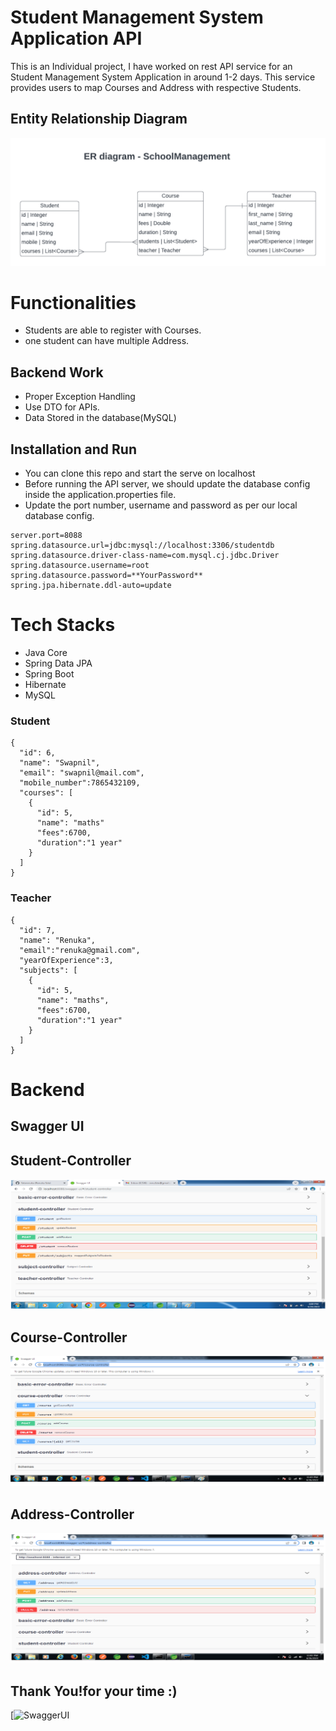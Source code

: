 # Student Management System Application API
This is an Individual project, I have worked on rest API service for an Student Management System Application in around 1-2 days. This service provides users to map Courses and Address with respective Students.

## Entity Relationship Diagram

[![ER Diagram](https://github.com/faterenuka/SchoolManagement/blob/main/ControllerImages/ER%20diagram%20(2).png?raw=true)](https://github.com/faterenuka/SchoolManagement/blob/main/ControllerImages/ER%20diagram%20(2).png?raw=true)


# Functionalities
-  Students are able to register with Courses.
-  one student can have multiple Address.

## Backend Work
-  Proper Exception Handling
-  Use DTO for APIs.
-  Data Stored in the database(MySQL)

## Installation and Run
-  You can clone this repo and start the serve on localhost
-   Before running the API server, we should update the database config inside the application.properties file.
-   Update the port number, username and password as per our local database config.
```
server.port=8088
spring.datasource.url=jdbc:mysql://localhost:3306/studentdb
spring.datasource.driver-class-name=com.mysql.cj.jdbc.Driver
spring.datasource.username=root
spring.datasource.password=**YourPassword**
spring.jpa.hibernate.ddl-auto=update
```
# Tech Stacks

-   Java Core
-   Spring Data JPA
-   Spring Boot
-   Hibernate
-   MySQL

### Student
```
{
  "id": 6,
  "name": "Swapnil",
  "email": "swapnil@mail.com",
  "mobile_number":7865432109,
  "courses": [
    {
      "id": 5,
      "name": "maths"
      "fees":6700,
      "duration":"1 year"
    }
  ]
}
```
### Teacher
```
{
  "id": 7,
  "name": "Renuka",
  "email":"renuka@gmail.com",
  "yearOfExperience":3,
  "subjects": [
    {
      "id": 5,
      "name": "maths",
      "fees":6700,
      "duration":"1 year"
    }
  ]
}
```
# Backend

## Swagger UI

## Student-Controller
[![SwaggerUI](https://github.com/faterenuka/SchoolManagement/blob/main/ControllerImages/StudentController.png?raw=true)](https://github.com/faterenuka/SchoolManagement/blob/main/ControllerImages/StudentController.png?raw=true)

## Course-Controller
[![SwaggerUI](https://github.com/faterenuka/StudentManagementSystem/blob/main/swaggerImages/Course.png?raw=true)](https://github.com/faterenuka/StudentManagementSystem/blob/main/swaggerImages/Course.png?raw=true)

## Address-Controller
[![SwaggerUI](https://github.com/faterenuka/StudentManagementSystem/blob/main/swaggerImages/Address.png?raw=true)](https://github.com/faterenuka/StudentManagementSystem/blob/main/swaggerImages/Address.png?raw=true)

## Thank You!for your time :)
[![SwaggerUI](https://allfreethankyounotes.com/wp-content/uploads/2021/08/all-free-thank-you-gif-6.gif)
